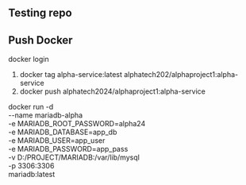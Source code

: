 ## Testing repo
## Push Docker
docker login 

1. docker tag alpha-service:latest alphatech202/alphaproject1:alpha-service
2. docker push alphatech2024/alphaproject1:alpha-service

docker run -d \
--name mariadb-alpha \
-e MARIADB_ROOT_PASSWORD=alpha24 \
-e MARIADB_DATABASE=app_db \
-e MARIADB_USER=app_user \
-e MARIADB_PASSWORD=app_pass \
-v D:/PROJECT/MARIADB:/var/lib/mysql \
-p 3306:3306 \
mariadb:latest